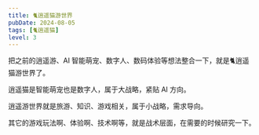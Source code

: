 ```yaml
---
title: 🐈逍遥猫游世界
pubDate: 2024-08-05
tags: [🐈逍遥猫]
level: 3
---
```


把之前的逍遥游、AI 智能萌宠、数字人、数码体验等想法整合一下，就是🐈逍遥猫游世界了。

逍遥猫是智能萌宠也是数字人，属于大战略，紧贴 AI 方向。

逍遥游世界就是旅游、知识、游戏相关，属于小战略，需求导向。

其它的游戏玩法啊、体验啊、技术啊等，就是战术层面，在需要的时候研究一下。
